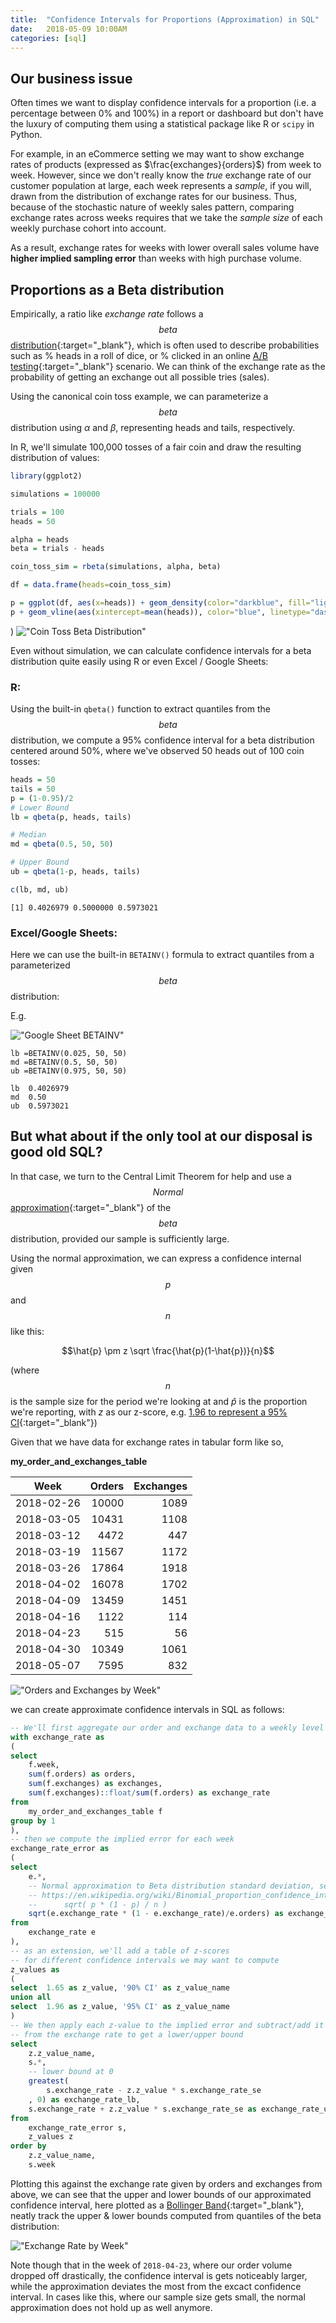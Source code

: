 ```yaml
---
title:  "Confidence Intervals for Proportions (Approximation) in SQL"
date:   2018-05-09 10:00AM
categories: [sql]
---
```

## Our business issue  
Often times we want to display confidence intervals for a proportion (i.e. a percentage between 0% and 100%) in a report or dashboard but don't have the luxury of computing them using a statistical package like R or `scipy` in Python.

For example, in an eCommerce setting we may want to show exchange rates of products (expressed as $\frac{exchanges}{orders}$) from week to week. However, since we don't really know the _true_ exchange rate of our customer population at large, each week represents a _sample_, if you will, drawn from the distribution of exchange rates for our business. Thus, because of the stochastic nature of weekly sales pattern, comparing exchange rates across weeks requires that we take the _sample size_ of each weekly purchase cohort into account.

As a result, exchange rates for weeks with lower overall sales volume have **higher implied sampling error** than weeks with high purchase volume.

## Proportions as a Beta distribution
Empirically, a ratio like _exchange rate_ follows a $$beta$$ [distribution](https://stats.stackexchange.com/questions/47771/what-is-the-intuition-behind-beta-distribution){:target="_blank"}, which is often used to describe probabilities such as % heads in a roll of dice, or % clicked in an online [A/B testing](https://www.optimizely.com/optimization-glossary/ab-testing/){:target="_blank"} scenario. We can think of the exchange rate as the probability of getting an exchange out all possible tries (sales).

Using the canonical coin toss example, we can parameterize a $$beta$$ distribution using $\alpha$ and $\beta$, representing heads and tails, respectively.

In R, we'll simulate 100,000 tosses of a fair coin and draw the resulting distribution of values:

```r
library(ggplot2)

simulations = 100000

trials = 100
heads = 50

alpha = heads
beta = trials - heads

coin_toss_sim = rbeta(simulations, alpha, beta)

df = data.frame(heads=coin_toss_sim)

p = ggplot(df, aes(x=heads)) + geom_density(color="darkblue", fill="lightblue")
p + geom_vline(aes(xintercept=mean(heads)), color="blue", linetype="dashed", size=1)
```
)
!["Coin Toss Beta Distribution"](/assets/plots/coin_toss_beta.png "Coin Toss Beta Distribution")

Even without simulation, we can calculate confidence intervals for a beta distribution quite easily using R or even Excel / Google Sheets:

### R:
Using the built-in `qbeta()` function to extract quantiles from the $$beta$$ distribution,
we compute a 95% confidence interval for a beta distribution centered around 50%, where we've observed 50 heads out of 100 coin tosses:

```r
heads = 50
tails = 50
p = (1-0.95)/2
# Lower Bound
lb = qbeta(p, heads, tails)

# Median
md = qbeta(0.5, 50, 50)

# Upper Bound
ub = qbeta(1-p, heads, tails)

c(lb, md, ub)
```
```
[1] 0.4026979 0.5000000 0.5973021
```

### Excel/Google Sheets:
Here we can use the built-in `BETAINV()` formula to extract quantiles from a parameterized $$beta$$ distribution:

E.g.

!["Google Sheet BETAINV"](/assets/plots/google_sheet_beta_quantiles.png "Google Sheet BETAINV")


```
lb =BETAINV(0.025, 50, 50)
md =BETAINV(0.5, 50, 50)
ub =BETAINV(0.975, 50, 50)
```

```
lb	0.4026979
md	0.50
ub	0.5973021
```

## But what about if the only tool at our disposal is good old SQL?
In that case, we turn to the Central Limit Theorem for help and use a $$Normal$$ [approximation](https://en.wikipedia.org/wiki/Binomial_proportion_confidence_interval#Normal_approximation_interval){:target="_blank"} of the $$beta$$ distribution, provided our sample is sufficiently large.

Using the normal approximation, we can express a confidence internal given $$p$$ and $$n$$ like this:

$$\hat{p} \pm z \sqrt \frac{\hat{p}(1-\hat{p})}{n}$$

(where $$n$$ is the sample size for the period we're looking at and $\hat{p}$ is the proportion we're reporting, with $z$ as our z-score, e.g. [1.96 to represent a 95% CI](http://www.ltcconline.net/greenl/courses/201/estimation/smallConfLevelTable.htm){:target="_blank"})

Given that we have data for exchange rates in tabular form like so,

**my_order_and_exchanges_table**

| Week       | Orders | Exchanges |
|------------|-------:|----------:|
| 2018-02-26 |  10000 |      1089 |
| 2018-03-05 |  10431 |      1108 |
| 2018-03-12 |   4472 |       447 |
| 2018-03-19 |  11567 |      1172 |
| 2018-03-26 |  17864 |      1918 |
| 2018-04-02 |  16078 |      1702 |
| 2018-04-09 |  13459 |      1451 |
| 2018-04-16 |   1122 |       114 |
| 2018-04-23 |    515 |        56 |
| 2018-04-30 |  10349 |      1061 |
| 2018-05-07 |   7595 |       832 |


!["Orders and Exchanges by Week"](/assets/plots/weekly_orders_exchanges.png "Orders and Exchanges by Week")

we can create approximate confidence intervals in SQL as follows:

```sql
-- We'll first aggregate our order and exchange data to a weekly level
with exchange_rate as
(
select
    f.week,
    sum(f.orders) as orders,
    sum(f.exchanges) as exchanges,
    sum(f.exchanges)::float/sum(f.orders) as exchange_rate
from
    my_order_and_exchanges_table f
group by 1
),
-- then we compute the implied error for each week
exchange_rate_error as
(
select
    e.*,
    -- Normal approximation to Beta distribution standard deviation, see:
    -- https://en.wikipedia.org/wiki/Binomial_proportion_confidence_interval
    -- 		sqrt( p * (1 - p) / n )
    sqrt(e.exchange_rate * (1 - e.exchange_rate)/e.orders) as exchange_rate_se
from
    exchange_rate e
),
-- as an extension, we'll add a table of z-scores
-- for different confidence intervals we may want to compute
z_values as
(
select  1.65 as z_value, '90% CI' as z_value_name
union all
select  1.96 as z_value, '95% CI' as z_value_name
)
-- We then apply each z-value to the implied error and subtract/add it
-- from the exchange rate to get a lower/upper bound
select
    z.z_value_name,
    s.*,
    -- lower bound at 0
    greatest(
        s.exchange_rate - z.z_value * s.exchange_rate_se
    , 0) as exchange_rate_lb,
    s.exchange_rate + z.z_value * s.exchange_rate_se as exchange_rate_ub
from
    exchange_rate_error s,
    z_values z
order by
    z.z_value_name,
    s.week
```

Plotting this against the exchange rate given by orders and exchanges from above, we can see that the upper and lower bounds of our approximated confidence interval, here plotted as a [Bollinger Band](https://en.wikipedia.org/wiki/Bollinger_Bands){:target="_blank"}, neatly track the upper & lower bounds computed from quantiles of the beta distribution:

!["Exchange Rate by Week"](/assets/plots/exchange_rate_bollinger_band.png "Exchange Rate by Week")

Note though that in the week of `2018-04-23`, where our order volume dropped off drastically, the confidence interval is gets noticeably larger, while the approximation deviates the most from the excact confidence interval. In cases like this, where our sample size gets small, the normal approximation does not hold up as well anymore.
